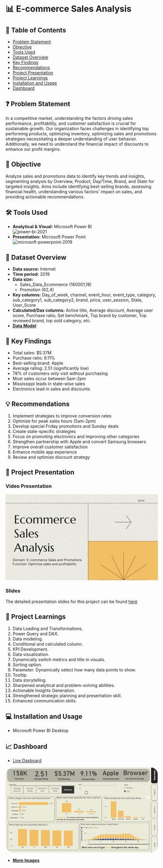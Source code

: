 # 📊 E-commerce Sales Analysis

## 📕 Table of Contents
- [Problem Statement](#-problem-statement)
- [Objective](#-objective)
- [Tools Used](#%EF%B8%8F-tools-used)
- [Dataset Overview](#-dataset-overview)
- [Key Findings](#-key-findings)
- [Recommendations](#-recommendations)
- [Project Presentation](#-project-presentation)
- [Project Learnings](#-project-learnings)
- [Installation and Usage](#-installation-and-usage)
- [Dashboard](#-dashboard)

## ❓ Problem Statement
In a competitive market, understanding the factors driving sales performance, profitability, and customer satisfaction is crucial for sustainable growth. Our organization faces challenges in identifying top performing products, optimizing inventory, optimizing sales and promotions strategies necessitating a deeper understanding of user behavior. Additionally, we need to understand the financial impact of discounts  to enhance our profit margins.

## 🎯 Objective
Analyze sales and promotions data to identify key trends and insights, segmenting analysis by Overview, Product, Day/Time, Brand, and State for targeted insights. Aims include identifying best-selling brands, assessing financial health, understanding various factors' impact on sales, and providing actionable recommendations.

## 🛠️ Tools Used
- **Analytical & Visual:**  Microsoft Power BI\
  <img width="96" height="96" src="https://img.icons8.com/fluency/96/power-bi-2021.png" alt="power-bi-2021"/>
- **Presentation:** Microsoft Power Point\
  <img width="96" height="96" src="https://img.icons8.com/fluency/96/microsoft-powerpoint-2019.png" alt="microsoft-powerpoint-2019"/>

## 📅 Dataset Overview
- **Data source:** Internet
- **Time period:** 2019
- **Data size:** 
  - Sales_Data_Ecommerce (160001,18)
  - Promotion (62,4)
- **Key columns:** Day_of_week, channel, event_hour, event_type, category, sub_category1, sub_category2, brand, price, user_session, State, User_Score
- **Calculated/Dax columns:** Active title, Average discount, Average user score, Purchase ratio, Set benchmark, Top brand by customer, Top reviewed brand, top sold category, etc.
- [**Data Model**](https://github.com/amanat-mahmud/Ecommerce-Sales-Analysis/blob/main/data%20model.png)

## 🔎 Key Findings
- Total sales: $5.37M
- Purchase ratio: 9.11%
- Best-selling brand: Apple
- Average rating: 2.51 (significantly low)
- 78% of customers only visit without purchasing
- Most sales occur between 5am-2pm
- Mississippi leads in state-wise sales
- Electronics lead in sales and discounts

## 💡 Recommendations
1. Implement strategies to improve conversion rates
2. Optimize for peak sales hours (5am-2pm)
3. Develop special Friday promotions and Sunday deals
4. Create state-specific strategies
5. Focus on promoting electronics and improving other categories
6. Strengthen partnership with Apple and convert Samsung browsers
7. Improve overall customer satisfaction
8. Enhance mobile app experience
9. Review and optimize discount strategy

## 📌 Project Presentation
### Video Presentation
[![E-commerce Sales Analysis Presentation](https://github.com/amanat-mahmud/Ecommerce-Sales-Analysis/blob/main/cover.png)](https://www.linkedin.com/posts/amanat-mahmud_dataanalysis-ecommerce-powerbi-activity-7222782763840548864-ePfh?utm_source=share&utm_medium=member_desktop)


### Slides
The detailed presentation slides for this project can be found [here](https://github.com/amanat-mahmud/Ecommerce-Sales-Analysis/blob/main/slide.pdf)

## 🧠 Project Learnings
1. Data Loading and Transformations.
2. Power Query and DAX.
3. Data modeling.
4. Conditional and calculated column.
5. KPI Development.
6. Data visualization.
7. Dynamically switch metrics and title in visuals.
8. Sorting option.
9. Parameter. Dynamically select how many data points to show.
10. Tooltip.
11. Data storytelling.
12. Sharpened analytical and problem-solving abilities.
13. Actionable Insights Generation.
14. Strengthened strategic planning and  presentation skill.
15. Enhanced communication skills.

## 💻 Installation and Usage
- Microsoft Power BI Desktop

## 📈 Dashboard
- [Live Dasboard](https://app.powerbi.com/view?r=eyJrIjoiOGY4OWIwOWItNmJjYi00Yjg3LWJlZGMtZTZmNDkxZTc4MTQ2IiwidCI6ImM2ZTU0OWIzLTVmNDUtNDAzMi1hYWU5LWQ0MjQ0ZGM1YjJjNCJ9&embedImagePlaceholder=true)
<img style="border-radius:25px;" src="https://github.com/amanat-mahmud/Ecommerce-Sales-Analysis/blob/main/Dashboard%20SS/overview.png">

- [**More Images**](https://github.com/amanat-mahmud/Ecommerce-Sales-Analysis/tree/main/Dashboard%20SS)


